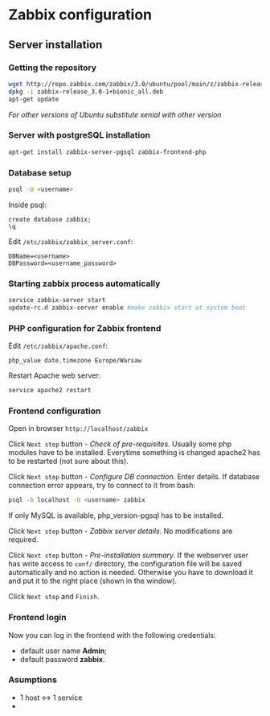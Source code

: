 # Zabbix configuration
## Server installation
### Getting the repository
```bash
wget http://repo.zabbix.com/zabbix/3.0/ubuntu/pool/main/z/zabbix-release/zabbix-release_3.0-1%2Bxenial_all.deb
dpkg -i zabbix-release_3.0-1+bionic_all.deb
apt-get update
```
*For other versions of Ubuntu substitute xenial with other version*
### Server with postgreSQL installation
```bash
apt-get install zabbix-server-pgsql zabbix-frontend-php
```
### Database setup
```bash
psql -U <username>
```
Inside psql:
```
create database zabbix;
\q
```
Edit `/etc/zabbix/zabbix_server.conf`:
```
DBName=<username>
DBPassword=<username_password>
```
### Starting zabbix process automatically
```bash
service zabbix-server start
update-rc.d zabbix-server enable #make zabbix start at system boot
```
### PHP configuration for Zabbix frontend
Edit `/etc/zabbix/apache.conf`:
```
php_value date.timezone Europe/Warsaw
```
Restart Apache web server:
```bash
service apache2 restart
```
### Frontend configuration
Open in browser `http://localhost/zabbix`

Click `Next step` button - *Check of pre-requisites*. Usually some php modules have to be installed. Everytime something is changed apache2 has to be restarted (not sure about this).

Click `Next step` button - *Configure DB connection*. Enter details. If database connection error appears, try to connect to it from bash:
```bash
psql -h localhost -U <username> zabbix
``` 
If only MySQL is available, php_version-pgsql has to be installed.

Click `Next step` button - *Zabbix server details*. No modifications are required.

Click `Next step` button - *Pre-installation summary*. If the webserver user has write access to `conf/` directory, the configuration file will be saved automatically and no action is needed. Otherwise you have to download it and put it to the right place (shown in the window).

Click `Next step` and `Finish`.

### Frontend login
Now you can log in the frontend with the following credentials:
* default user name **Admin**;
* default password **zabbix**.

### Asumptions
* 1 host <-> 1 service
* 
